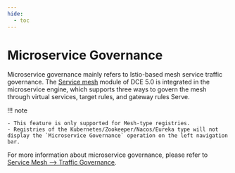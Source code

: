```yaml
---
hide:
  - toc
---
```


# Microservice Governance

Microservice governance mainly refers to Istio-based mesh service traffic governance. The [Service mesh](../../../mspider/intro/what.md) module of DCE 5.0 is integrated in the microservice engine, which supports three ways to govern the mesh through virtual services, target rules, and gateway rules Serve.

!!! note

    - This feature is only supported for Mesh-type registries.
    - Registries of the Kubernetes/Zookeeper/Nacos/Eureka type will not display the `Microservice Governance` operation on the left navigation bar.

For more information about microservice governance, please refer to [Service Mesh --> Traffic Governance](../../../mspider/user-guide/02TrafficGovernance/README.md).